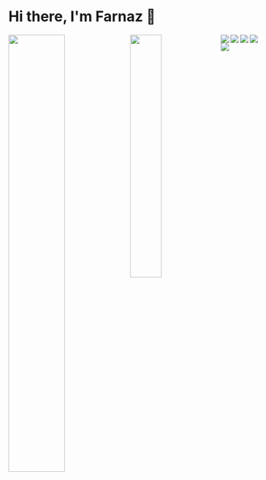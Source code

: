 # Hi there, I'm Farnaz 👋 
<img align="left" width= "47%" src= "https://github-readme-stats.vercel.app/api?username=Farnaz4&rank_icon=github&theme=highcontrast" />
<img align="left" width= "35%" src= "https://github-readme-stats.vercel.app/api/top-langs/?username=Farnaz4&layout=compact&theme=highcontrast" />
<img  align="left" src= "https://img.shields.io/badge/AWS-%23FF9900.svg?style=for-the-badge&logo=amazon-aws&logoColor=white" />
<img align="left"  src= "https://img.shields.io/badge/azure-%230072C6.svg?style=for-the-badge&logo=microsoftazure&logoColor=white" />
<img  align="left" src= "https://img.shields.io/badge/Oracle-F80000?style=for-the-badge&logo=oracle&logoColor=white" />
<img align="left"  src= "https://img.shields.io/badge/java-%23ED8B00.svg?style=for-the-badge&logo=openjdk&logoColor=white" />
<img  align="left" src= "https://img.shields.io/badge/python-3670A0?style=for-the-badge&logo=python&logoColor=ffdd54" />
